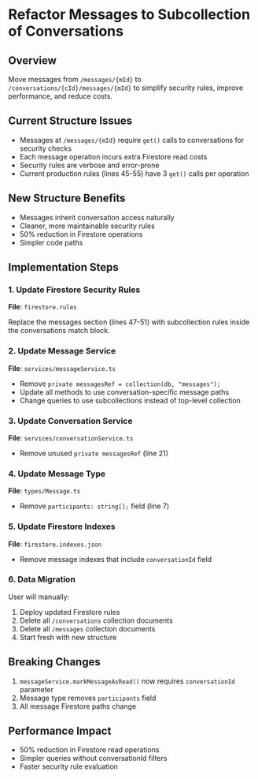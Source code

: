 # Refactor Messages to Subcollection of Conversations

## Overview

Move messages from `/messages/{mId}` to `/conversations/{cId}/messages/{mId}` to simplify security rules, improve performance, and reduce costs.

## Current Structure Issues

- Messages at `/messages/{mId}` require `get()` calls to conversations for security checks
- Each message operation incurs extra Firestore read costs
- Security rules are verbose and error-prone
- Current production rules (lines 45-55) have 3 `get()` calls per operation

## New Structure Benefits

- Messages inherit conversation access naturally
- Cleaner, more maintainable security rules
- 50% reduction in Firestore operations
- Simpler code paths

## Implementation Steps

### 1. Update Firestore Security Rules

**File**: `firestore.rules`

Replace the messages section (lines 47-51) with subcollection rules inside the conversations match block.

### 2. Update Message Service

**File**: `services/messageService.ts`

- Remove `private messagesRef = collection(db, "messages");`
- Update all methods to use conversation-specific message paths
- Change queries to use subcollections instead of top-level collection

### 3. Update Conversation Service

**File**: `services/conversationService.ts`

- Remove unused `private messagesRef` (line 21)

### 4. Update Message Type

**File**: `types/Message.ts`

- Remove `participants: string[];` field (line 7)

### 5. Update Firestore Indexes

**File**: `firestore.indexes.json`

- Remove message indexes that include `conversationId` field

### 6. Data Migration

User will manually:

1. Deploy updated Firestore rules
2. Delete all `/conversations` collection documents
3. Delete all `/messages` collection documents
4. Start fresh with new structure

## Breaking Changes

1. `messageService.markMessageAsRead()` now requires `conversationId` parameter
2. Message type removes `participants` field
3. All message Firestore paths change

## Performance Impact

- 50% reduction in Firestore read operations
- Simpler queries without conversationId filters
- Faster security rule evaluation
